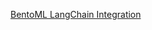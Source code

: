 [BentoML LangChain Integration](https://www.restack.io/p/bentoml-knowledge-bentoml-langchain-cat-ai)
